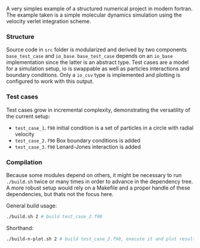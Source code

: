 A very simples example of a structured numerical project in modern fortran. The example taken is a simple molecular dynamics simulation using the velocity verlet integration scheme. 

### Structure

Source code in `src` folder is modularized and derived by two components `base_test_case` and `io_base`. `base_test_case` depends on an `io_base` implementation since the latter is an abstract type. Test cases are a model for a simulation setup, io is swappable as well as particles interactions and boundary conditions. Only a `io_csv` type is implemented and plotting is configured to work with this output. 

### Test cases

Test cases grow in incremental complexity, demonstrating the versatility of the current setup:
- `test_case_1.f90` initial condition is a set of particles in a circle with radial velocity
- `test_case_2.f90` Box boundary conditions is added
- `test_case_3.f90` Lenard-Jones interaction is added

### Compilation

Because some modules depend on others, it might be necessary to run `./build.sh` twice or many times in order to advance in the dependency tree. A more robust setup would rely on a Makefile and a proper handle of these dependencies, but thats not the focus here.

General build usage:
```bash
./build.sh 2 # build test_case_2.f90
```

Shorthand:
```bash
./build-n-plot.sh 2 # build test_case_2.f90, execute it and plot results
```
